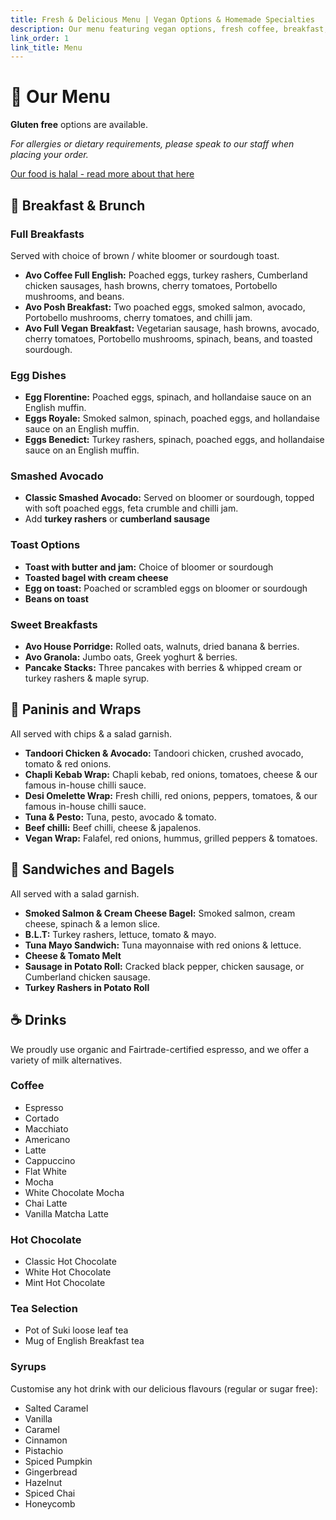 ```yaml
---
title: Fresh & Delicious Menu | Vegan Options & Homemade Specialties
description: Our menu featuring vegan options, fresh coffee, breakfast, and more
link_order: 1
link_title: Menu
---
```


# 📃 Our Menu

**Gluten free** options are available.

_For allergies or dietary requirements, please speak to our staff when placing your order._

[Our food is halal - read more about that here](/halal-cafe/)

## 🥣 Breakfast & Brunch

### Full Breakfasts

Served with choice of brown / white bloomer or sourdough toast.

- **Avo Coffee Full English:** Poached eggs, turkey rashers, Cumberland chicken sausages, hash browns, cherry tomatoes, Portobello mushrooms, and beans.
- **Avo Posh Breakfast:** Two poached eggs, smoked salmon, avocado, Portobello mushrooms, cherry tomatoes, and chilli jam.
- **Avo Full Vegan Breakfast:** Vegetarian sausage, hash browns, avocado, cherry tomatoes, Portobello mushrooms, spinach, beans, and toasted sourdough.

### Egg Dishes

- **Egg Florentine:** Poached eggs, spinach, and hollandaise sauce on an English muffin.
- **Eggs Royale:** Smoked salmon, spinach, poached eggs, and hollandaise sauce on an English muffin.
- **Eggs Benedict:** Turkey rashers, spinach, poached eggs, and hollandaise sauce on an English muffin.

### Smashed Avocado

- **Classic Smashed Avocado:** Served on bloomer or sourdough, topped with soft poached eggs, feta crumble and chilli jam.
- Add **turkey rashers** or **cumberland sausage**

### Toast Options

- **Toast with butter and jam:** Choice of bloomer or sourdough
- **Toasted bagel with cream cheese**
- **Egg on toast:** Poached or scrambled eggs on bloomer or sourdough
- **Beans on toast**

### Sweet Breakfasts

- **Avo House Porridge:** Rolled oats, walnuts, dried banana & berries.
- **Avo Granola:** Jumbo oats, Greek yoghurt & berries.
- **Pancake Stacks:** Three pancakes with berries & whipped cream or turkey rashers & maple syrup.

## 🌯 Paninis and Wraps

All served with chips & a salad garnish.

- **Tandoori Chicken & Avocado:** Tandoori chicken, crushed avocado, tomato & red onions.
- **Chapli Kebab Wrap:** Chapli kebab, red onions, tomatoes, cheese & our famous in-house chilli sauce.
- **Desi Omelette Wrap:** Fresh chilli, red onions, peppers, tomatoes, & our famous in-house chilli sauce.
- **Tuna & Pesto:** Tuna, pesto, avocado & tomato.
- **Beef chilli:** Beef chilli, cheese & japalenos.
- **Vegan Wrap:** Falafel, red onions, hummus, grilled peppers & tomatoes.

## 🥪 Sandwiches and Bagels

All served with a salad garnish.

- **Smoked Salmon & Cream Cheese Bagel:** Smoked salmon, cream cheese, spinach & a lemon slice.
- **B.L.T:** Turkey rashers, lettuce, tomato & mayo.
- **Tuna Mayo Sandwich:** Tuna mayonnaise with red onions & lettuce.
- **Cheese & Tomato Melt**
- **Sausage in Potato Roll:** Cracked black pepper, chicken sausage, or Cumberland chicken sausage.
- **Turkey Rashers in Potato Roll**

## ☕ Drinks

We proudly use organic and Fairtrade-certified espresso, and we offer a variety of milk alternatives.

### Coffee

- Espresso
- Cortado
- Macchiato
- Americano
- Latte
- Cappuccino
- Flat White
- Mocha
- White Chocolate Mocha
- Chai Latte
- Vanilla Matcha Latte

### Hot Chocolate

- Classic Hot Chocolate
- White Hot Chocolate
- Mint Hot Chocolate

### Tea Selection

- Pot of Suki loose leaf tea
- Mug of English Breakfast tea

### Syrups

Customise any hot drink with our delicious flavours (regular or sugar free):

- Salted Caramel
- Vanilla
- Caramel
- Cinnamon
- Pistachio
- Spiced Pumpkin
- Gingerbread
- Hazelnut
- Spiced Chai
- Honeycomb
